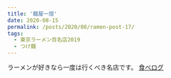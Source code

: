 ```yaml
---
title: '麺屋一燈'
date: 2020-08-15
permalink: /posts/2020/08/ramen-post-17/
tags:
  - 東京ラーメン百名店2019
  - つけ麺
---
```


ラーメンが好きなら一度は行くべき名店です。
[食べログ](https://tabelog.com/tokyo/A1312/A131204/13111737/)
